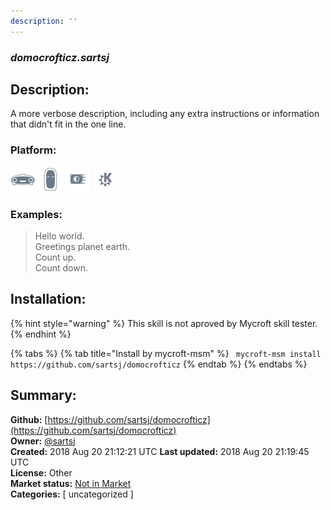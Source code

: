 ```yaml
---
description: ''
---
```


### _domocrofticz.sartsj_  
## Description:  
A more verbose description, including any extra instructions or
information that didn't fit in the one line.  
  
  
### Platform:  
 ![Mark I](../.gitbook/assets/mark-1-icon.png)  ![Mark II](../.gitbook/assets/mark-2-icon.png)  ![Picroft](../.gitbook/assets/picroft-icon.png)  ![plasmoid](../.gitbook/assets/kde.png)   
### Examples:  
> Hello world.  
> Greetings planet earth.  
> Count up.  
> Count down.  
  
## Installation:  
{% hint style="warning" %}
This skill is not aproved by Mycroft skill tester.
{% endhint %}
    
{% tabs %}
{% tab title="Install by mycroft-msm" %}
``` mycroft-msm install https://github.com/sartsj/domocrofticz```
{% endtab %}
  {% endtabs %}
    
## Summary:  
**Github:** [https://github.com/sartsj/domocrofticz](https://github.com/sartsj/domocrofticz)  
**Owner:** [@sartsj](https://github.com/sartsj)  
**Created:** 2018 Aug 20 21:12:21 UTC  **Last updated:** 2018 Aug 20 21:19:45 UTC  
**License:** Other  
**Market status:** [Not in Market](https://market.mycroft.ai/skill/)  
**Categories:** [ uncategorized ]   
